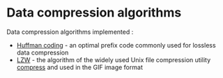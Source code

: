 # Data compression algorithms

Data compression algorithms implemented :

- [Huffman coding](Huffman) - an optimal prefix code commonly used for lossless data compression
- [LZW](LZW) - the algorithm of the widely used Unix file compression utility [compress](https://en.wikipedia.org/wiki/Compress) and used in the GIF image format

